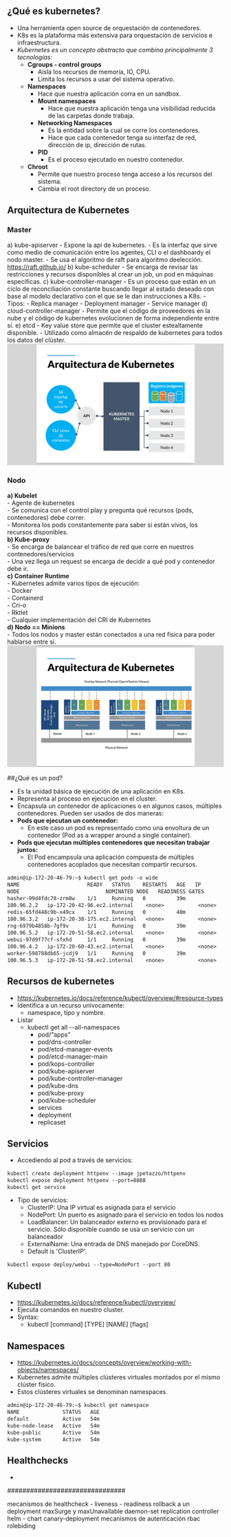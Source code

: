 ## ¿Qué es kubernetes? 
- Una herramienta open source de orquestación de contenedores.
- K8s es la plataforma más extensiva para orquestación de servicios e infraestructura.
- *Kubernetes es un concepto abstracto que combina principalmente 3 tecnologías:*
	- **Cgroups - control groups**
		- Aísla los recursos de memoria, IO, CPU.
		- Limita los recursos a usar del sistema operativo.
	- **Namespaces**
		- Hace que nuestra aplicación corra en un sandbox.
		- **Mount namespaces**
			- Hace que nuestra aplicación tenga una visibilidad reducida de las carpetas donde trabaja.
		- **Networking Namespaces**
			- Es la entidad sobre la cual se corre los contenedores.
			- Hace que cada contenedor tenga su interfaz de red, dirección de ip, dirección de rutas.
		- **PID**
			- Es el proceso ejecutado en nuestro contenedor.
	- **Chroot**
		- Permite que nuestro proceso tenga acceso a los recursos del sistema.
		- Cambia el root directory de un proceso.

## Arquitectura de Kubernetes
### Master
a) kube-apiserver
	- Expone la api de kubernetes.
	- Es la interfaz que sirve como medio de comunicación entre los agentes, CLI o el dashboardy el nodo master.
	- Se usa el algoritmo de raft para algoritmo deelección. https://raft.github.io/
b) kube-scheduler
	- Se encarga de revisar las restricciones y recursos disponibles al crear un job, un pod en máquinas específicas.
c) kube-controller-manager
	- Es un proceso que estàn en un ciclo de reconciliación constante buscando llegar al estado deseado con base al modelo declarativo con el que se le dan instrucciones a K8s.
	- Tipos:
		- Replica manager
		- Deployment manager
		- Service manager
d) cloud-controller-manager
	- Permite que el código de proveedores en la nube y el código de kubernetes evolucionen de forma independiente entre sí.
e) etcd
	- Key value store que permite que el cluster estealtamente disponible.
	- Utilizado como almacén de respaldo de kubernetes para todos los datos del clúster.
![CAT](https://raw.githubusercontent.com/edynsoncoronado/tux_the_penguin/master/src/images/arquitecturak81.png)

### Nodo
**a) Kubelet**  
	- Agente de kubernetes  
	- Se comunica con el control play y pregunta qué recursos (pods, contenedores) debe correr.  
	- Monitorea los pods constantemente para saber si están vivos, los recursos disponibles.  
**b) Kube-proxy**  
	- Se encarga de balancear el tráfico de red que corre en nuestros contenedores/servicios  
	- Una vez llega un request se encarga de decidir a qué pod y contenedor debe ir.  
**c) Container Runtime**  
	- Kubernetes admite varios tipos de ejecución:  
		- Docker  
		- Containerd  
		- Cri-o  
		- Rktlet  
		- Cualquier implementación del CRI de Kubernetes  
**d) Nodo == Minions**  
	- Todos los nodos y master están conectados a una red física para poder hablarse entre sí.  
![CAT](https://raw.githubusercontent.com/edynsoncoronado/tux_the_penguin/master/src/images/arquitecturak82.png)

##¿Qué es un pod?
- Es la unidad básica de ejecución de una aplicación en K8s.
- Representa al proceso en ejecución en el cluster.
- Encapsula un contenedor de aplicaciones o en algunos casos, múltiples contenedores.
Pueden ser usados de dos maneras:
- **Pods que ejecutan un contenedor:**
	- En este caso un pod es representado como una envoltura de un contenedor (Pod as a wrapper around a single container).
- **Pods que ejecutan múltiples contenedores que necesitan trabajar juntos:**
	- El Pod encampsula una aplicación compuesta de múltiples contenedores acoplados que necesitan compartir recursos.

```
admin@ip-172-20-46-79:~$ kubectl get pods -o wide
NAME                      READY   STATUS    RESTARTS   AGE   IP           NODE                            NOMINATED NODE   READINESS GATES
hasher-99d4fdc78-zrm8w    1/1     Running   0          39m   100.96.2.2   ip-172-20-42-96.ec2.internal    <none>           <none>
redis-65fd448c9b-x49cx    1/1     Running   0          40m   100.96.3.2   ip-172-20-38-175.ec2.internal   <none>           <none>
rng-6979b4858b-7gf9v      1/1     Running   0          39m   100.96.5.2   ip-172-20-51-58.ec2.internal    <none>           <none>
webui-97d9f77cf-sfxhd     1/1     Running   0          39m   100.96.4.2   ip-172-20-60-43.ec2.internal    <none>           <none>
worker-598788db65-jcdj9   1/1     Running   0          39m   100.96.5.3   ip-172-20-51-58.ec2.internal    <none>           <none>

```

## Recursos de kubernetes
- https://kubernetes.io/docs/reference/kubectl/overview/#resource-types
- Identifica a un recurso unívocamente:
	- namespace, tipo y nombre.
- Listar
	- kubectl get all --all-namespaces
		- pod/"apps"
		- pod/dns-controller
		- pod/etcd-manager-events
		- pod/etcd-manager-main
		- pod/kops-controller
		- pod/kube-apiserver
		- pod/kube-controller-manager
		- pod/kube-dns
		- pod/kube-proxy
		- pod/kube-scheduler
		- services
		- deployment
		- replicaset


## Servicios
- Accediendo al pod a través de servicios:
```
kubectl create deployment httpenv --image jpetazzo/httpenv
kubectl expose deployment httpenv --port=8888
kubectl get service
```
- Tipo de servicios:
	- ClusterIP: Una IP virtual es asignada para el servicio
	- NodePort: Un puerto es asignado para el servicio en todos los nodos
	- LoadBalancer: Un balanceador externo es provisionado para el servicio.
Sólo disponible cuando se usa un servicio con un balanceador
	- ExternalName: Una entrada de DNS manejado por CoreDNS.
	- Default is 'ClusterIP'.

```
kubectl expose deploy/webui --type=NodePort --port 80
```

## Kubectl
- https://kubernetes.io/docs/reference/kubectl/overview/
- Ejecuta comandos en nuestro cluster.
- Syntax:
	- kubectl [command] [TYPE] [NAME] [flags]

## Namespaces
- https://kubernetes.io/docs/concepts/overview/working-with-objects/namespaces/
- Kubernetes admite múltiples clústeres virtuales montados por el mismo clúster físico.
- Estos clústeres virtuales se denominan namespaces.
```
admin@ip-172-20-46-79:~$ kubectl get namespace
NAME              STATUS   AGE
default           Active   54m
kube-node-lease   Active   54m
kube-public       Active   54m
kube-system       Active   54m
```

## Healthchecks
- 

###############################


mecanismos de healthcheck
	- liveness
	- readiness
rollback a un deployment
maxSurge y maxUnavailable
daemon-set
replication controller
helm
	- chart
canary-deployment
mecanismos de autenticación
rbac
rolebiding





